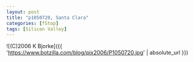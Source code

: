 ```yaml
---
layout: post
title: "p1050720, Santa Clara"
categories: [fStop]
tags: [Silicon Valley]
---
```



![(C)2006 K Bjorke]({{ 'https://www.botzilla.com/blog/pix2006/P1050720.jpg' | absolute_url }})

